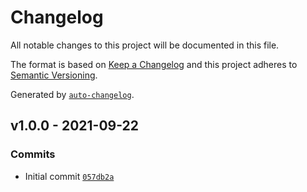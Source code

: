 # Changelog

All notable changes to this project will be documented in this file.

The format is based on [Keep a Changelog](https://keepachangelog.com/en/1.0.0/)
and this project adheres to [Semantic Versioning](https://semver.org/spec/v2.0.0.html).

Generated by [`auto-changelog`](https://github.com/CookPete/auto-changelog).

## v1.0.0 - 2021-09-22

### Commits

- Initial commit [`057db2a`](https://github.com/martinholden-skillsoft/connector-qualification/commit/057db2a847cca4cd2beb08e48ea93a8e8489273e)
